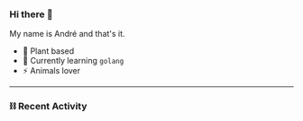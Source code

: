### Hi there 👋

My name is André and that's it.

- 🥦 Plant based
- 🌱 Currently learning `golang`
- ⚡ Animals lover

---

### ⛓️ Recent Activity

<!--START_SECTION:activity-->
<!--END_SECTION:activity-->
